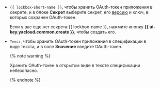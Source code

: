 * `{{ lockbox-short-name }}`, чтобы хранить OAuth-токен приложения в секрете, и в блоке **Cекрет** выберите секрет, его [версию](../../../lockbox/concepts/secret.md#version) и ключ, в которых сохранен OAuth-токен.

    Если у вас еще нет секрета {{ lockbox-name }}, нажмите кнопку **{{ ui-key.yacloud.common.create }}**, чтобы создать его.
  
* `Текст`, чтобы хранить OAuth-токен приложения в спецификации в виде текста, и в поле **Значение** введите OAuth-токен.

    {% note warning %}

    Хранить OAuth-токен в открытом виде в тексте спецификации небезопасно.

    {% endnote %}
